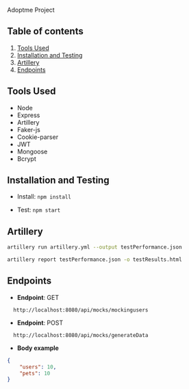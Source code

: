Adoptme Project

## Table of contents

1. [Tools Used](#tools-used)
2. [Installation and Testing](#installation-and-testing)
3. [Artillery](#artillery)
4. [Endpoints](#endpoints)


## Tools Used

- Node
- Express
- Artillery
- Faker-js
- Cookie-parser
- JWT
- Mongoose
- Bcrypt

## Installation and Testing

* Install: `npm install`

* Test: `npm start`

## Artillery

``` bash
artillery run artillery.yml --output testPerformance.json
```

``` bash
artillery report testPerformance.json -o testResults.html 
```

## Endpoints

- **Endpoint**: GET
```http
  http://localhost:8080/api/mocks/mockingusers
```

- **Endpoint**: POST
```http
  http://localhost:8080/api/mocks/generateData
```
- **Body example**
``` json
{
    "users": 10,
    "pets": 10
}
```
